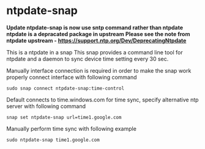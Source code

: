 # ntpdate-snap

**Update ntpdate-snap is now use sntp command rather than ntpdate**
**ntpdate is a depracated package in upstream**
**Please see the note from ntpdate upstream - https://support.ntp.org/Dev/DeprecatingNtpdate**

This is a ntpdate in a snap
This snap provides a command line tool for ntpdate and a daemon to sync device time setting every 30 sec.

Manually interface connection is required in order to make the snap work properly connect interface with following command

```sudo snap connect ntpdate-snap:time-control```

Default connects to time.windows.com for time sync, specify alternative ntp server with following command

```snap set ntpdate-snap url=time1.google.com```

Manually perform time sync with following example

```sudo ntpdate-snap time1.google.com```
